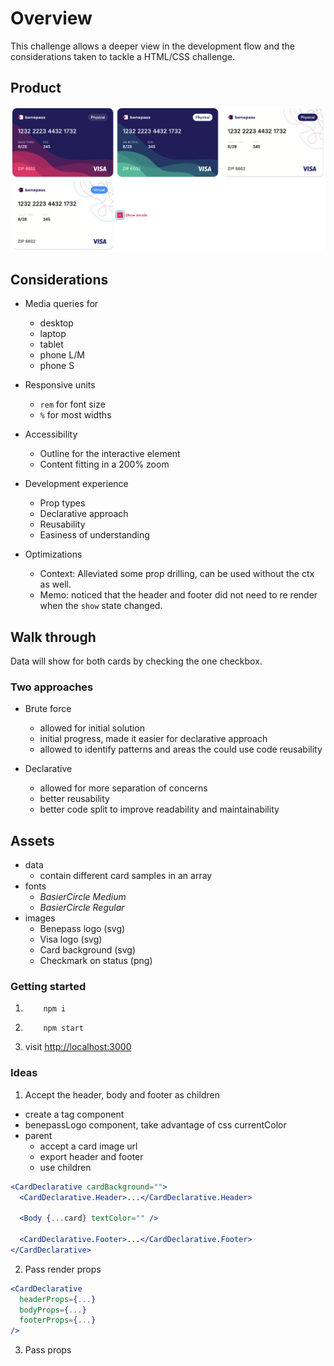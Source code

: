 # Overview

This challenge allows a deeper view in the development flow and the considerations taken to tackle a HTML/CSS challenge.

## Product

![alt text](image.png)

## Considerations

- Media queries for

  - desktop
  - laptop
  - tablet
  - phone L/M
  - phone S

- Responsive units

  - `rem` for font size
  - `%` for most widths

- Accessibility

  - Outline for the interactive element
  - Content fitting in a 200% zoom

- Development experience

  - Prop types
  - Declarative approach
  - Reusability
  - Easiness of understanding

- Optimizations

  - Context: Alleviated some prop drilling, can be used without the ctx as well.
  - Memo: noticed that the header and footer did not need to re render when the `show` state changed.

## Walk through

Data will show for both cards by checking the one checkbox.

### Two approaches

- Brute force

  - allowed for initial solution
  - initial progress, made it easier for declarative approach
  - allowed to identify patterns and areas the could use code reusability

- Declarative

  - allowed for more separation of concerns
  - better reusability
  - better code split to improve readability and maintainability

## Assets

- data
  - contain different card samples in an array
- fonts
  - _BasierCircle Medium_
  - _BasierCircle Regular_
- images
  - Benepass logo (svg)
  - Visa logo (svg)
  - Card background (svg)
  - Checkmark on status (png)

### Getting started

1. ```shell
       npm i
   ```
2. ```shell
       npm start
   ```
3. visit [http://localhost:3000](http://localhost:3000)

### Ideas

1. Accept the header, body and footer as children

- create a tag component
- benepassLogo component, take advantage of css currentColor
- parent
  - accept a card image url
  - export header and footer
  - use children

```jsx
<CardDeclarative cardBackground="">
  <CardDeclarative.Header>...</CardDeclarative.Header>

  <Body {...card} textColor="" />

  <CardDeclarative.Footer>...</CardDeclarative.Footer>
</CardDeclarative>
```

2. Pass render props

```jsx
<CardDeclarative
  headerProps={...}
  bodyProps={...}
  footerProps={...}
/>
```

3. Pass props
